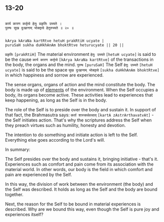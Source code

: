 ## 13-20

```shloka-sa

कार्य कारण कर्तृत्वे हेतुः प्रकृतिः उच्यते ।
पुरुषः सुख दुःखानाम् भोक्तृत्वे हेतुरुच्यते ॥ २० ॥

```
```shloka-sa-hk

kArya kAraNa kartRtve hetuH prakRtiH ucyate |
puruSaH sukha duHkhAnAm bhoktRtve heturucyate || 20 ||

```
`प्रकृतिः` `[prakRtiH]` The material environment `हेतुः उच्यते` `[hetuH ucyate]` is said to be the cause `कार्य कारण कर्तृत्वे` `[kArya kAraNa kartRtve]` of the transactions in the body, the organs and the mind. `पुरुषः` `[puruSaH]` The Self `हेतुः उच्यते` `[hetuH ucyate]` is said to be the space `सुख दुःखानाम् भोक्तृत्वे` `[sukha duHkhAnAm bhoktRtve]` in which happiness and sorrow are experienced.

<a name='kartrtva_transaction'></a>

The sense organs, organs of action and the mind constitute the body. The body is made up of 
[elements](13-5_to_13-6.md#five_elements)
 of the environment. When the Self occupies a body, its organs become active. These activities lead to experiences that keep happening, as long as the Self is in the body. 

The role of the Self is to preside over the body and sustain it. In support of that fact, the Brahmasutra says: 
`कर्ता शास्त्रार्थवत्वात्` `[kartA zAstrArthavatvAt]` - the Self initiates action. That's why the scriptures address the Self when they preach virtues such as humility, honesty and devotion. 

<a name='self_initiates_action'></a>
<a name='intention_initiation'></a>
The intention to do something and initiate action is left to the Self. Everything else goes according to the Lord's will. 

In summary:

The Self presides over the body and sustains it, bringing initiative - that's it. Experiences such as comfort and pain come from its association with the material world. In other words, our body is the field in which comfort and pain are experienced by the Self.

In this way, the division of work between the environment (the body) and the Self was described. It holds as long as the Self and the body are bound together. 

Next, the reason for the Self to be bound in material experiences is described. Why are we bound this way, even though the Self is pure joy and experiences itself?


